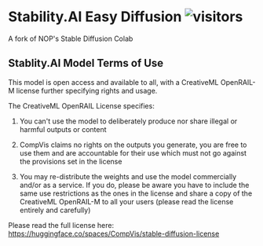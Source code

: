 # Stability.AI Easy Diffusion ![visitors](https://visitor-badge.glitch.me/badge?page_id=EasyDiffusion-github&left_color=blue&right_color=orange) 
A fork of NOP's Stable Diffusion Colab 

## Stablity.AI Model Terms of Use

This model is open access and available to all, with a CreativeML OpenRAIL-M license further specifying rights and usage.

The CreativeML OpenRAIL License specifies:

1. You can't use the model to deliberately produce nor share illegal or harmful outputs or content

2. CompVis claims no rights on the outputs you generate, you are free to use them and are accountable for their use which must not go against the provisions set in the license

3. You may re-distribute the weights and use the model commercially and/or as a service. If you do, please be aware you have to include the same use restrictions as the ones in the license and share a copy of the CreativeML OpenRAIL-M to all your users (please read the license entirely and carefully)

Please read the full license here: https://huggingface.co/spaces/CompVis/stable-diffusion-license 
